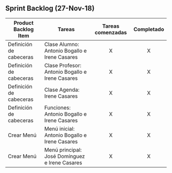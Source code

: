 
## Sprint Backlog (27-Nov-18)

|   Product Backlog Item  |              Tareas             | Tareas comenzadas | Completado |
|-----------------------|-------------------------------|:-----------------:|:----------:|
| Definición de cabeceras | Clase Alumno: Antonio Bogallo e Irene Casares  |         X         |     X       |
| Definición de cabeceras | Clase Profesor: Antonio Bogallo e Irene Casares |         X         |     X       |
| Definición de cabeceras | Clase Agenda: Irene Casares   |         X          |     X       |
| Definición de cabeceras | Funciones: Antonio Bogallo e Irene Casares  |         X          |     X       |
| Crear Menú           | Menú inicial: Antonio Bogallo e Irene Casares |         X         |      X     |
| Crear Menú           | Menú principal: José Domínguez e Irene Casares|         X         |      X     |

